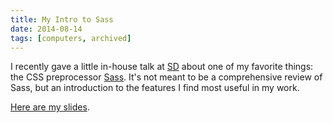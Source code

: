 ```yaml
---
title: My Intro to Sass
date: 2014-08-14
tags: [computers, archived]
---
```


I recently gave a little in-house talk at <a href="http://somethingdigital.com">SD</a> about one of my favorite things: the CSS preprocessor <a href="http://sass-lang.com">Sass</a>. It's not meant to be a comprehensive review of Sass, but an introduction to the features I find most useful in my work.

<a href="http://nadav.is/sassy">Here are my slides</a>. 

